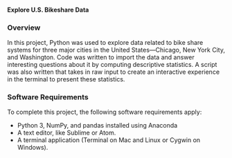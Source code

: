 #### **Explore U.S. Bikeshare Data**

### **Overview**
In this project, Python was used to explore data related to bike share systems for three 
major cities in the United States—Chicago, New York City, and Washington. Code was written 
to import the data and answer interesting questions about it by computing descriptive 
statistics. A script was also written that takes in raw input to create an interactive 
experience in the terminal to present these statistics.

### **Software Requirements**
To complete this project, the following software requirements apply:

* Python 3, NumPy, and pandas installed using Anaconda
* A text editor, like Sublime or Atom.
* A terminal application (Terminal on Mac and Linux or Cygwin on Windows).


